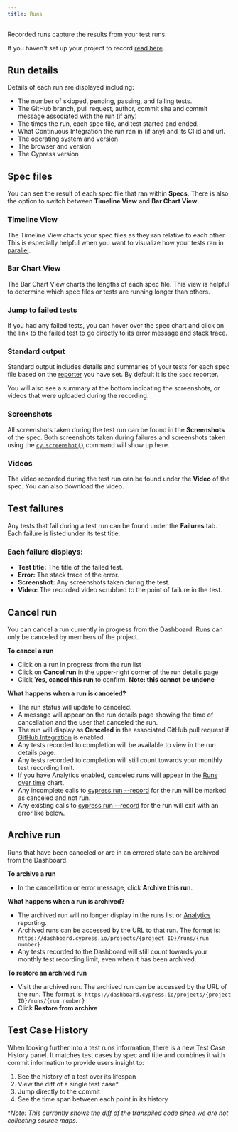 ```yaml
---
title: Runs
---
```


Recorded runs capture the results from your test runs.

<Alert type="info">

If you haven't set up your project to record [read here](/guides/dashboard/projects#Setup).

</Alert>

## Run details

Details of each run are displayed including:

- The number of skipped, pending, passing, and failing tests.
- The GitHub branch, pull request, author, commit sha and commit message associated with the run (if any)
- The times the run, each spec file, and test started and ended.
- What Continuous Integration the run ran in (if any) and its CI id and url.
- The operating system and version
- The browser and version
- The Cypress version

<DocsImage src="/img/dashboard/run-details.png" alt="run-details" ></DocsImage>

## <Icon name="file-code-o" className="fa-fw"></Icon> Spec files

You can see the result of each spec file that ran within **Specs**. There is also the option to switch between **Timeline View** and **Bar Chart View**.

### Timeline View

The Timeline View charts your spec files as they ran relative to each other. This is especially helpful when you want to visualize how your tests ran in [parallel](/guides/guides/parallelization).

<DocsImage src="/img/dashboard/specs-timeline-view.png" alt="Specs tab with timeline view" ></DocsImage>

### Bar Chart View

The Bar Chart View charts the lengths of each spec file. This view is helpful to determine which spec files or tests are running longer than others.

<DocsImage src="/img/dashboard/specs-barchart-view.png" alt="Specs tab with bar chart view" ></DocsImage>

### Jump to failed tests

If you had any failed tests, you can hover over the spec chart and click on the link to the failed test to go directly to its error message and stack trace.

<DocsImage src="/img/dashboard/specs-failures-popup.png" alt="Failures popup on spec hover" ></DocsImage>

### <Icon name="code" className="fa-fw"></Icon> Standard output

Standard output includes details and summaries of your tests for each spec file based on the [reporter](/guides/tooling/reporters) you have set. By default it is the `spec` reporter.

You will also see a summary at the bottom indicating the screenshots, or videos that were uploaded during the recording.

<DocsImage src="/img/dashboard/standard-output-of-recorded-test-run.png" alt="standard output" ></DocsImage>

### <Icon name="picture-o" className="fa-fw"></Icon> Screenshots

All screenshots taken during the test run can be found in the **Screenshots** of the spec. Both screenshots taken during failures and screenshots taken using the [`cy.screenshot()`](/api/commands/screenshot) command will show up here.

### <Icon name="video-camera" className="fa-fw"></Icon> Videos

The video recorded during the test run can be found under the **Video** of the spec. You can also download the video.

<DocsImage src="/img/dashboard/videos-of-recorded-test-run.png" alt="Video of test runs" ></DocsImage>

## <Icon name="exclamation-triangle" className="fa-fw"></Icon> Test failures

Any tests that fail during a test run can be found under the **Failures** tab. Each failure is listed under its test title.

### Each failure displays:

- **Test title:** The title of the failed test.
- **Error:** The stack trace of the error.
- **Screenshot:** Any screenshots taken during the test.
- **Video:** The recorded video scrubbed to the point of failure in the test.

<DocsImage src="/img/dashboard/failures-of-recorded-run.png" alt="failure tab" ></DocsImage>

## Cancel run

You can cancel a run currently in progress from the Dashboard. Runs can only be canceled by members of the project.

**To cancel a run**

- Click on a run in progress from the run list
- Click on **<Icon name="ban"></Icon> Cancel run** in the upper-right corner of the run details page
- Click **Yes, cancel this run** to confirm. **Note: this cannot be undone**

<DocsVideo src="/img/snippets/cancelling-run.mp4"></DocsVideo>

**What happens when a run is canceled?**

- The run status will update to canceled.
- A message will appear on the run details page showing the time of cancellation and the user that canceled the run.
- The run will display as **Canceled** in the associated GitHub pull request if [GitHub Integration](/guides/dashboard/github-integration) is enabled.
- Any tests recorded to completion will be available to view in the run details page.
- Any tests recorded to completion will still count towards your monthly test recording limit.
- If you have Analytics enabled, canceled runs will appear in the [Runs over time](/guides/dashboard/analytics#Run-status) chart.
- Any incomplete calls to [cypress run --record](/guides/guides/command-line#cypress-run) for the run will be marked as canceled and not run.
- Any existing calls to [cypress run --record](/guides/guides/command-line#cypress-run) for the run will exit with an error like below.
  <DocsImage src="/img/dashboard/cancel-run-error.png" alt="cancel-run-error" width-600 ></DocsImage>

## Archive run

Runs that have been canceled or are in an errored state can be archived from the Dashboard.

**To archive a run**

- In the cancellation or error message, click **Archive this run**.
  <DocsImage src="/img/dashboard/archive-run-within-cancelation-msg.png" alt="cancel-run-error" ></DocsImage>

**What happens when a run is archived?**

- The archived run will no longer display in the runs list or [Analytics](/guides/dashboard/analytics) reporting.
- Archived runs can be accessed by the URL to that run. The format is:
  `https://dashboard.cypress.io/projects/{project ID}/runs/{run number}`
- Any tests recorded to the Dashboard will still count towards your monthly test recording limit, even when it has been archived.

**To restore an archived run**

- Visit the archived run. The archived run can be accessed by the URL of the run. The format is:
  `https://dashboard.cypress.io/projects/{project ID}/runs/{run number}`
- Click **<Icon name="history"></Icon> Restore from archive**
  <DocsImage src="/img/dashboard/restore-from-archive.png" alt="restore-from-archive" ></DocsImage>

## Test Case History

<DocsImage src="/img/dashboard/runs/dashboard-runs-details-sidebar-test-case-history.png" alt="Screenshot of the Test Case History panel" ></DocsImage>

When looking further into a test runs information, there is a new Test Case History panel. It matches test cases by spec and title and combines it with commit information to provide users insight to:

1. See the history of a test over its lifespan
1. View the diff of a single test case\*
1. Jump directly to the commit
1. See the time span between each point in its history

\*_Note: This currently shows the diff of the transpiled code since we are not collecting source maps._
